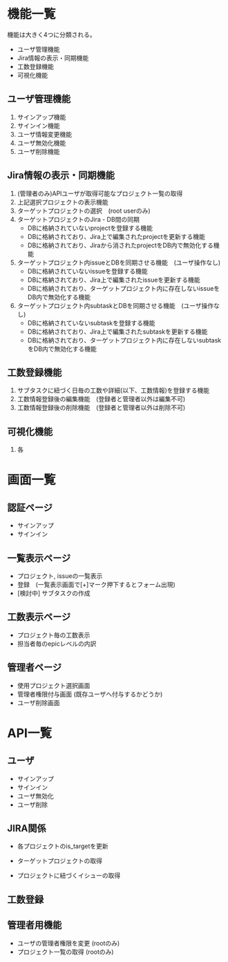 

# 機能一覧

機能は大きく4つに分類される。
- ユーザ管理機能
- Jira情報の表示・同期機能
- 工数登録機能
- 可視化機能


## ユーザ管理機能
1. サインアップ機能
1. サインイン機能
1. ユーザ情報変更機能
1. ユーザ無効化機能
1. ユーザ削除機能


## Jira情報の表示・同期機能
1. (管理者のみ)APIユーザが取得可能なプロジェクト一覧の取得
1. 上記選択プロジェクトの表示機能
1. ターゲットプロジェクトの選択　(root userのみ)
1. ターゲットプロジェクトのJira - DB間の同期
    - DBに格納されていないprojectを登録する機能
    - DBに格納されており、Jira上で編集されたprojectを更新する機能
    - DBに格納されており、Jiraから消されたprojectをDB内で無効化する機能
1. ターゲットプロジェクト内issueとDBを同期させる機能　(ユーザ操作なし)
    - DBに格納されていないissueを登録する機能
    - DBに格納されており、Jira上で編集されたissueを更新する機能
    - DBに格納されており、ターゲットプロジェクト内に存在しないissueをDB内で無効化する機能
1. ターゲットプロジェクト内subtaskとDBを同期させる機能　(ユーザ操作なし)
    - DBに格納されていないsubtaskを登録する機能
    - DBに格納されており、Jira上で編集されたsubtaskを更新する機能
    - DBに格納されており、ターゲットプロジェクト内に存在しないsubtaskをDB内で無効化する機能


## 工数登録機能
1. サブタスクに紐づく日毎の工数や詳細(以下、工数情報)を登録する機能
1. 工数情報登録後の編集機能　(登録者と管理者以外は編集不可)
1. 工数情報登録後の削除機能　(登録者と管理者以外は削除不可)

## 可視化機能
1. 各




# 画面一覧

## 認証ページ
- サインアップ
- サインイン

## 一覧表示ページ
- プロジェクト, issueの一覧表示
- 登録　(一覧表示画面で[+]マーク押下するとフォーム出現)
- [検討中] サブタスクの作成

## 工数表示ページ
- プロジェクト毎の工数表示
- 担当者毎のepicレベルの内訳

## 管理者ページ
- 使用プロジェクト選択画面
- 管理者権限付与画面 (既存ユーザへ付与するかどうか)
- ユーザ削除画面


# API一覧

## ユーザ
- サインアップ
- サインイン
- ユーザ無効化
- ユーザ削除

## JIRA関係
- 各プロジェクトのis_targetを更新
- ターゲットプロジェクトの取得


- プロジェクトに紐づくイシューの取得


## 工数登録



## 管理者用機能
- ユーザの管理者権限を変更 (rootのみ)
- プロジェクト一覧の取得 (rootのみ)



